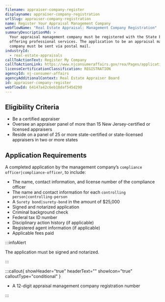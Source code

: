 ```yaml
---
filename: appraiser-company-register
displayname: appraiser-company-registration
urlSlug: appraiser-company-registration
name: Register Your Appraisal Management Company
webflowName: "Real Estate Appraisal: Management Company Registration"
summaryDescriptionMd: >
  Your appraisal management company must be registered with the State before
  offering professional services. The application to be an appraisal management
  company must be sent via postal mail.
industryId:
  - real-estate-appraisals
callToActionText: Register My Company
callToActionLink: https://www.njconsumeraffairs.gov/rea/Pages/applications.aspx
licenseCertificationClassification: REGISTRATION
agencyId: nj-consumer-affairs
agencyAdditionalContext: Real Estate Appraiser Board
id: appraiser-company-register
webflowId: 64147a42c6eb18daf545d290
---
```


## Eligibility Criteria

- Be a certified appraiser
- Oversee an appraiser panel of more than 15 New Jersey-certified or licensed appraisers
- Reside on a panel of 25 or more state-certified or state-licensed appraisers in two or more states

## Application Requirements

A completed application by the management company’s `compliance officer|compliance-officer`, to include:

- The name, contact information, and license number of the compliance officer
- The name and contact information for each `controlling person|controlling-person`
- A `Surety bond|surety-bond` in the amount of $25,000
- Signed and notarized application
- Criminal background check
- Federal tax ID number
- Disciplinary action history (if applicable)
- Registered agent information (if applicable)
- Applicable fees paid

:::infoAlert

The application must be signed and notarized.

:::

:::callout{ showHeader="true" headerText="" showIcon="true" calloutType="conditional" }

- A 12-digit appraisal management company registration number

:::
